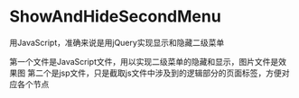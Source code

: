# ShowAndHideSecondMenu
用JavaScript，准确来说是用jQuery实现显示和隐藏二级菜单

第一个文件是JavaScript文件，用以实现二级菜单的隐藏和显示，图片文件是效果图
第二个是jsp文件，只是截取js文件中涉及到的逻辑部分的页面标签，方便对应各个节点
